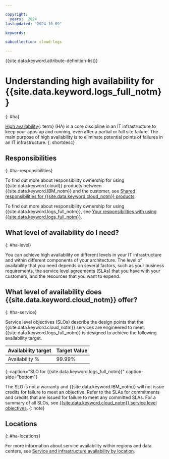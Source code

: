 ```yaml
---

copyright:
  years:  2024
lastupdated: "2024-10-09"

keywords:

subcollection: cloud-logs

---
```


{{site.data.keyword.attribute-definition-list}}


# Understanding high availability for {{site.data.keyword.logs_full_notm}}
{: #ha}

[High availability](#x2284708){: term} (HA) is a core discipline in an IT infrastructure to keep your apps up and running, even after a partial or full site failure. The main purpose of high availability is to eliminate potential points of failures in an IT infrastructure.
{: shortdesc}

## Responsibilities
{: #ha-responsibilities}

To find out more about responsibility ownership for using {{site.data.keyword.cloud}} products between {{site.data.keyword.IBM_notm}} and the customer, see [Shared responsibilities for {{site.data.keyword.cloud_notm}} products](/docs/overview?topic=overview-shared-responsibilities).

To find out more about responsibility ownership for using {{site.data.keyword.logs_full_notm}}, see [Your responsibilities with using {{site.data.keyword.logs_full_notm}}](/docs/cloud-logs?topic=cloud-logs-shared-responsibilities&interface=ui).

## What level of availability do I need?
{: #ha-level}

You can achieve high availability on different levels in your IT infrastructure and within different components of your architecture. The level of availability that you need depends on several factors, such as your business requirements, the service level agreements (SLAs) that you have with your customers, and the resources that you want to expend.

## What level of availability does {{site.data.keyword.cloud_notm}} offer?
{: #ha-service}

Service level objectives (SLOs) describe the design points that the {{site.data.keyword.cloud_notm}} services are engineered to meet. {{site.data.keyword.logs_full_notm}} is designed to achieve the following availability target.

| Availability target | Target Value   |
|---|---|
|  Availability % | 99.99%  |
{: caption="SLO for {{site.data.keyword.logs_full_notm}}" caption-side="bottom"}

The SLO is not a warranty and {{site.data.keyword.IBM_notm}} will not issue credits for failure to meet an objective. Refer to the SLAs for commitments and credits that are issued for failure to meet any committed SLAs. For a summary of all SLOs, see [{{site.data.keyword.cloud_notm}} service level objectives](/docs/overview?topic=overview-slo).
{: note}


## Locations
{: #ha-locations}

For more information about service availability within regions and data centers, see [Service and infrastructure availability by location](/docs/overview?topic=overview-services_region).
